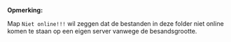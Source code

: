 **Opmerking:**

Map `Niet online!!!` wil zeggen dat de bestanden in deze folder niet online komen te staan op een eigen server vanwege de besandsgrootte.
